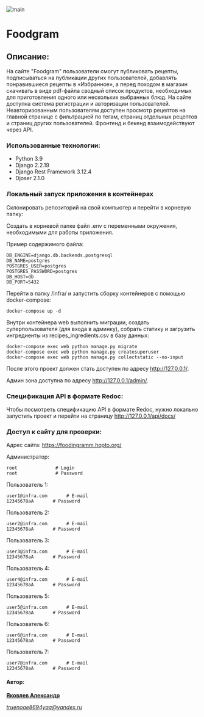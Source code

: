![main](https://github.com/TwillightGolem/foodgram-project-react/actions/workflows/main.yml/badge.svg)
# Foodgram
## Описание:
На сайте "Foodgram" пользователи смогут публиковать рецепты, подписываться на публикации других пользователей, добавлять понравившиеся рецепты в «Избранное», а перед походом в магазин скачивать в виде pdf-файла сводный список продуктов, необходимых для приготовления одного или нескольких выбранных блюд. На сайте доступна система регистрации и авторизации пользователей. Неавторизованным пользователям доступен просмотр рецептов на главной странице с фильтрацией по тегам, страниц отдельных рецептов и страниц других пользователей. Фронтенд и бекенд взаимодействуют через API.

### Использованные технологии:
- Python 3.9
- Django 2.2.19
- Django Rest Framework 3.12.4
- Djoser 2.1.0

### Локальный запуск приложения в контейнерах
Склонировать репозиторий на свой компьютер и перейти в корневую папку:

Создать в корневой папке файл .env с переменными окружения, необходимыми 
для работы приложения.

Пример содержимого файла:
```
DB_ENGINE=django.db.backends.postgresql
DB_NAME=postgres
POSTGRES_USER=postgres
POSTGRES_PASSWORD=postgres
DB_HOST=db
DB_PORT=5432
```

Перейти в папку /infra/ и запустить сборку контейнеров с помощью 
docker-compose: 
```
docker-compose up -d
```

Внутри контейнера web выполнить миграции, создать суперпользователя (для входа 
в админку), собрать статику и загрузить ингредиенты из recipes_ingredients.csv 
в базу данных:
```
docker-compose exec web python manage.py migrate
docker-compose exec web python manage.py createsuperuser
docker-compose exec web python manage.py collectstatic --no-input
```
После этого проект должен стать доступен по адресу http://127.0.0.1/.

Админ зона доступна по адресу http://127.0.0.1/admin/.

### Спецификация API в формате Redoc:

Чтобы посмотреть спецификацию API в формате Redoc, нужно локально запустить 
проект и перейти на страницу http://127.0.0.1/api/docs/

### Доступ к сайту для проверки:

Адрес сайта: https://foodingramm.hopto.org/

Администратор:
```
root              # Login
root              # Password
```

Пользователь 1:
```
user1@infra.com       # E-mail
12345678aA       # Password
```

Пользователь 2:
```
user2@infra.com       # E-mail
12345678aA       # Password
```

Пользователь 3:
```
user3@infra.com       # E-mail
12345678aA       # Password
```

Пользователь 4:
```
user4@infra.com       # E-mail
12345678aA       # Password
```

Пользователь 5:
```
user5@infra.com       # E-mail
12345678aA       # Password
```

Пользователь 6:
```
user6@infra.com       # E-mail
12345678aA       # Password
```

Пользователь 7:
```
user7@infra.com       # E-mail
12345678aA       # Password
```

#### Автор: 
**[Яковлев Александр](https://github.com/TwillightGolem)**

*truenoae8694yaa@yandex.ru*
